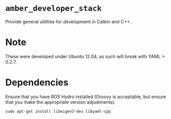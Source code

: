 # `amber_developer_stack`

Provide general utilities for development in Catkin and C++.

# Note

These were developed under Ubuntu 12.04, as such will break with YAML > 0.2.7.

# Dependencies

Ensure that you have ROS Hydro installed (Groovy is acceptable, but ensure that you make the appropriate version adjustments).

    sudo apt-get install libeigen3-dev libyaml-cpp
